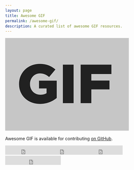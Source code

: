 ```yaml
---
layout: page
title: Awesome GIF
permalink: /awesome-gif/
description: A curated list of awesome GIF resources.
---
```


<style>
.content header {
    background-image: url({{ site.baseurl }}/assets/img/drone-by-clem-onojeghuo.jpg);
    background-size: cover;
    background-position: center;
    background-repeat:no-repeat;
}
</style>

<img src='/assets/img/awesome-gif-logo.gif' alt='Awesome GIF Logo' id='awesome-logo'>

Awesome GIF is available for contributing [on GitHub](https://github.com/davisonio/awesome-gif).

<iframe class='iframe-badge' src="https://ghbtns.com/github-btn.html?user=davisonio&repo=awesome-gif&type=watch&count=true&size=large&v=2" frameborder="0" scrolling="0" width="130" height="30"></iframe><iframe class='iframe-badge' src="https://ghbtns.com/github-btn.html?user=davisonio&repo=awesome-gif&type=star&count=true&size=large" frameborder="0" scrolling="0" width="120" height="30"></iframe><iframe class='iframe-badge' src="https://ghbtns.com/github-btn.html?user=davisonio&repo=awesome-gif&type=fork&count=true&size=large" frameborder="0" scrolling="0" width="130" height="30"></iframe><iframe class='iframe-badge' src="https://ghbtns.com/github-btn.html?user=davisonio&type=follow&count=true&size=large" frameborder="0" scrolling="0" width="180" height="30"></iframe>
